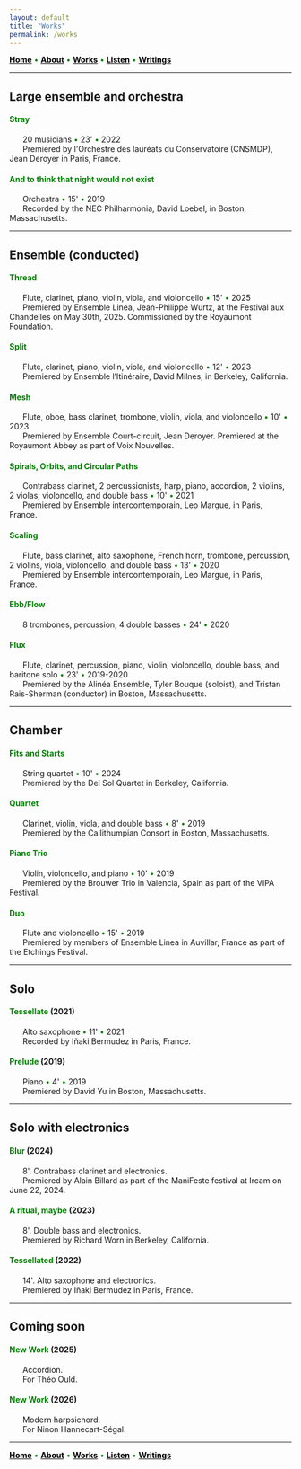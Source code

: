```yaml
---
layout: default
title: "Works"
permalink: /works
---
```


<a href="/" style="color: black">**Home**</a> <a style="color: green"> • </a> <a href="/about" style="color: black">**About**</a> <a style="color: green"> • </a> <a href="/works" style="color: black">**Works**</a> <a style="color: green"> • </a> <a href="/listen" style="color: black">**Listen**</a> <a style="color: green"> • </a> <a href="/writings" style="color: black">**Writings**</a>

***

## Large ensemble and orchestra

#### <a style="color: green"> Stray </a>
  
&nbsp; &nbsp; &nbsp; 20 musicians <a style="color: green"> • </a> 23' <a style="color: green"> • </a> 2022  
&nbsp; &nbsp; &nbsp; Premiered by l'Orchestre des lauréats du Conservatoire (CNSMDP), Jean Deroyer in Paris, France.

#### <a style="color: green"> And to think that night would not exist </a>

&nbsp; &nbsp; &nbsp; Orchestra <a style="color: green"> • </a> 15' <a style="color: green"> • </a> 2019   
&nbsp; &nbsp; &nbsp; Recorded by the NEC Philharmonia, David Loebel, in Boston, Massachusetts.

***

## Ensemble (conducted)

#### <a style="color: green"> Thread </a>

&nbsp; &nbsp; &nbsp; Flute, clarinet, piano, violin, viola, and violoncello <a style="color: green"> • </a> 15' <a style="color: green"> • </a> 2025   
&nbsp; &nbsp; &nbsp; Premiered by Ensemble Linea, Jean-Philippe Wurtz, at the Festival aux Chandelles on May 30th, 2025. Commissioned by the Royaumont Foundation.

#### <a style="color: green"> Split </a>

&nbsp; &nbsp; &nbsp; Flute, clarinet, piano, violin, viola, and violoncello <a style="color: green"> • </a> 12' <a style="color: green"> • </a> 2023    
&nbsp; &nbsp; &nbsp; Premiered by Ensemble l’Itinéraire, David Milnes, in Berkeley, California.

#### <a style="color: green"> Mesh </a>

&nbsp; &nbsp; &nbsp; Flute, oboe, bass clarinet, trombone, violin, viola, and violoncello <a style="color: green"> • </a> 10' <a style="color: green"> • </a> 2023  
&nbsp; &nbsp; &nbsp; Premiered by Ensemble Court-circuit, Jean Deroyer. Premiered at the Royaumont Abbey as part of Voix Nouvelles.

#### <a style="color: green"> Spirals, Orbits, and Circular Paths </a>

&nbsp; &nbsp; &nbsp; Contrabass clarinet, 2 percussionists, harp, piano, accordion, 2 violins, 2 violas, violoncello, and double bass <a style="color: green"> • </a> 10' <a style="color: green"> • </a> 2021  
&nbsp; &nbsp; &nbsp; Premiered by Ensemble intercontemporain, Leo Margue, in Paris, France.

#### <a style="color: green"> Scaling </a>

&nbsp; &nbsp; &nbsp; Flute, bass clarinet, alto saxophone, French horn, trombone, percussion, 2 violins, viola, violoncello, and double bass <a style="color: green"> • </a> 13' <a style="color: green"> • </a> 2020    
&nbsp; &nbsp; &nbsp; Premiered by Ensemble intercontemporain, Leo Margue, in Paris, France.

#### <a style="color: green"> Ebb/Flow </a>

&nbsp; &nbsp; &nbsp; 8 trombones, percussion, 4 double basses <a style="color: green"> • </a> 24' <a style="color: green"> • </a> 2020

#### <a style="color: green"> Flux </a>

&nbsp; &nbsp; &nbsp; Flute, clarinet, percussion, piano, violin, violoncello, double bass, and baritone solo <a style="color: green"> • </a> 23' <a style="color: green"> • </a> 2019-2020  
&nbsp; &nbsp; &nbsp; Premiered by the Alinéa Ensemble, Tyler Bouque (soloist), and Tristan Rais-Sherman (conductor) in Boston, Massachusetts.

***

## Chamber

#### <a style="color: green"> Fits and Starts </a>

&nbsp; &nbsp; &nbsp; String quartet <a style="color: green"> • </a> 10' <a style="color: green"> • </a> 2024  
&nbsp; &nbsp; &nbsp; Premiered by the Del Sol Quartet in Berkeley, California.

#### <a style="color: green"> Quartet </a>

&nbsp; &nbsp; &nbsp; Clarinet, violin, viola, and double bass <a style="color: green"> • </a> 8' <a style="color: green"> • </a> 2019   
&nbsp; &nbsp; &nbsp; Premiered by the Callithumpian Consort in Boston, Massachusetts.

#### <a style="color: green"> Piano Trio </a>

&nbsp; &nbsp; &nbsp; Violin, violoncello, and piano <a style="color: green"> • </a> 10' <a style="color: green"> • </a> 2019  
&nbsp; &nbsp; &nbsp; Premiered by the Brouwer Trio in Valencia, Spain as part of the VIPA Festival.

#### <a style="color: green"> Duo </a>

&nbsp; &nbsp; &nbsp; Flute and violoncello <a style="color: green"> • </a> 15' <a style="color: green"> • </a> 2019  
&nbsp; &nbsp; &nbsp; Premiered by members of Ensemble Linea in Auvillar, France as part of the Etchings Festival.

***

## Solo

#### <a style="color: green"> Tessellate </a> (2021)

&nbsp; &nbsp; &nbsp; Alto saxophone <a style="color: green"> • </a> 11' <a style="color: green"> • </a> 2021  
&nbsp; &nbsp; &nbsp; Recorded by Iñaki Bermudez in Paris, France.

#### <a style="color: green"> Prelude </a> (2019)

&nbsp; &nbsp; &nbsp; Piano <a style="color: green"> • </a> 4' <a style="color: green"> • </a> 2019  
&nbsp; &nbsp; &nbsp; Premiered by David Yu in Boston, Massachusetts.

***

## Solo with electronics

#### <a style="color: green"> Blur </a> (2024)

&nbsp; &nbsp; &nbsp; 8'. Contrabass clarinet and electronics.  
&nbsp; &nbsp; &nbsp; Premiered by Alain Billard as part of the ManiFeste festival at Ircam on June 22, 2024.

#### <a style="color: green"> A ritual, maybe </a> (2023)

&nbsp; &nbsp; &nbsp; 8'. Double bass and electronics.  
&nbsp; &nbsp; &nbsp; Premiered by Richard Worn in Berkeley, California.

#### <a style="color: green"> Tessellated </a> (2022)

&nbsp; &nbsp; &nbsp; 14'. Alto saxophone and electronics.  
&nbsp; &nbsp; &nbsp; Premiered by Iñaki Bermudez in Paris, France.

***

## Coming soon

#### <a style="color: green"> New Work </a> (2025)

&nbsp; &nbsp; &nbsp; Accordion.  
&nbsp; &nbsp; &nbsp; For Théo Ould.

#### <a style="color: green"> New Work </a> (2026)

&nbsp; &nbsp; &nbsp; Modern harpsichord.  
&nbsp; &nbsp; &nbsp; For Ninon Hannecart-Ségal.

***

<a href="/" style="color: black">**Home**</a> <a style="color: green"> • </a> <a href="/about" style="color: black">**About**</a> <a style="color: green"> • </a> <a href="/works" style="color: black">**Works**</a> <a style="color: green"> • </a> <a href="/listen" style="color: black">**Listen**</a> <a style="color: green"> • </a> <a href="/writings" style="color: black">**Writings**</a>

